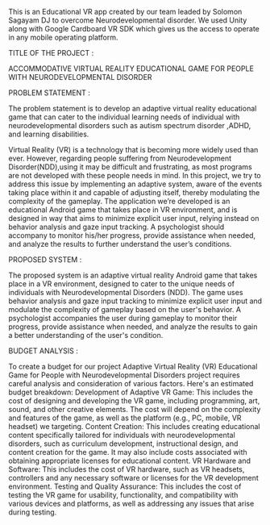 This is an Educational VR app created by our team leaded by Solomon Sagayam DJ to overcome Neurodevelopmental disorder. We used Unity along with Google Cardboard VR SDK which gives us the access to operate in any mobile operating platform.

TITLE OF THE PROJECT :

ACCOMMODATIVE VIRTUAL REALITY EDUCATIONAL GAME FOR PEOPLE WITH NEURODEVELOPMENTAL DISORDER

PROBLEM STATEMENT :

The problem statement is to develop an adaptive virtual reality educational game that can cater to the individual learning needs of individual with neurodevelopmental disorders such as autism spectrum disorder ,ADHD, and learning disabilities.

Virtual Reality (VR) is a technology that is becoming more widely used than ever. However, regarding people suffering from Neurodevelopment Disorder(NDD),using it may be difficult and frustrating, as most programs are not developed with these people needs in mind. In this project, we try to address this issue by implementing an adaptive system, aware of the events taking place within it and capable of adjusting itself, thereby modulating the complexity of the gameplay. The application we’re developed is an educational Android game that takes place in VR environment, and is designed in way that aims to minimize explicit user input, relying instead on behavior analysis and gaze input tracking. A psychologist should accompany to monitor his/her progress, provide assistance when needed, and analyze the results to further understand the user’s conditions.

PROPOSED SYSTEM :

The proposed system is an adaptive virtual reality Android game that takes place in a VR environment, designed to cater to the unique needs of individuals with Neurodevelopmental Disorders (NDD). The game uses behavior analysis and gaze input tracking to minimize explicit user input and modulate the complexity of gameplay based on the user's behavior. A psychologist accompanies the user during gameplay to monitor their progress, provide assistance when needed, and analyze the results to gain a better understanding of the user's condition.

BUDGET ANALYSIS :

To create a budget for our project Adaptive Virtual Reality (VR) Educational Game for People with Neurodevelopmental Disorders project requires careful analysis and consideration of various factors. Here's an estimated budget breakdown:
Development of Adaptive VR Game: This includes the cost of designing and developing the VR game, including programming, art, sound, and other creative elements. The cost will depend on the complexity and features of the game, as well as the platform (e.g., PC, mobile, VR headset) we targeting. Content Creation: This includes creating educational content specifically tailored for individuals with neurodevelopmental disorders, such as curriculum development, instructional design, and content creation for the game. It may also include costs associated with obtaining appropriate licenses for educational content. VR Hardware and Software: This includes the cost of VR hardware, such as VR headsets, controllers and any necessary software or licenses for the VR development environment. Testing and Quality Assurance: This includes the cost of testing the VR game for usability, functionality, and compatibility with various devices and platforms, as well as addressing any issues that arise during testing.
